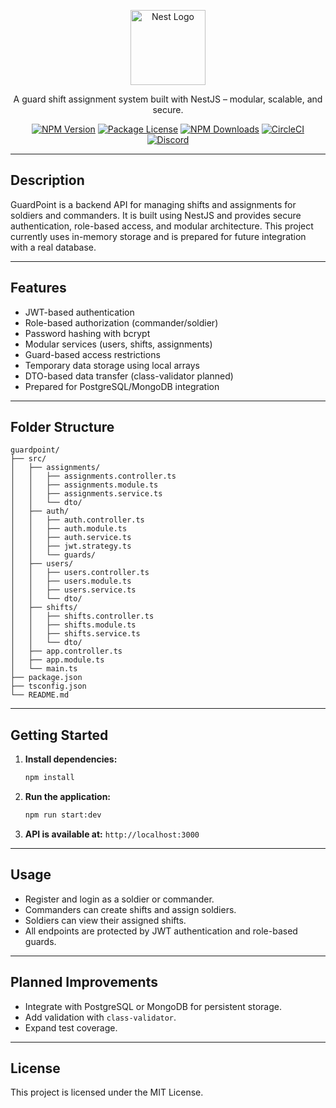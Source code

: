 <p align="center">
  <a href="http://nestjs.com/" target="blank"><img src="https://nestjs.com/img/logo-small.svg" width="120" alt="Nest Logo" /></a>
</p>

<p align="center">A guard shift assignment system built with NestJS – modular, scalable, and secure.</p>

<p align="center">
<a href="https://www.npmjs.com/~nestjscore" target="_blank"><img src="https://img.shields.io/npm/v/@nestjs/core.svg" alt="NPM Version" /></a>
<a href="https://www.npmjs.com/~nestjscore" target="_blank"><img src="https://img.shields.io/npm/l/@nestjs/core.svg" alt="Package License" /></a>
<a href="https://www.npmjs.com/~nestjscore" target="_blank"><img src="https://img.shields.io/npm/dm/@nestjs/common.svg" alt="NPM Downloads" /></a>
<a href="https://circleci.com/gh/nestjs/nest" target="_blank"><img src="https://img.shields.io/circleci/build/github/nestjs/nest/master" alt="CircleCI" /></a>
<a href="https://discord.gg/G7Qnnhy" target="_blank"><img src="https://img.shields.io/badge/discord-online-brightgreen.svg" alt="Discord"/></a>
</p>

---

## Description

GuardPoint is a backend API for managing shifts and assignments for soldiers and commanders. It is built using NestJS and provides secure authentication, role-based access, and modular architecture. This project currently uses in-memory storage and is prepared for future integration with a real database.

---

## Features

- JWT-based authentication
- Role-based authorization (commander/soldier)
- Password hashing with bcrypt
- Modular services (users, shifts, assignments)
- Guard-based access restrictions
- Temporary data storage using local arrays
- DTO-based data transfer (class-validator planned)
- Prepared for PostgreSQL/MongoDB integration

---

## Folder Structure

```
guardpoint/
├── src/
│   ├── assignments/
│   │   ├── assignments.controller.ts
│   │   ├── assignments.module.ts
│   │   ├── assignments.service.ts
│   │   └── dto/
│   ├── auth/
│   │   ├── auth.controller.ts
│   │   ├── auth.module.ts
│   │   ├── auth.service.ts
│   │   ├── jwt.strategy.ts
│   │   └── guards/
│   ├── users/
│   │   ├── users.controller.ts
│   │   ├── users.module.ts
│   │   ├── users.service.ts
│   │   └── dto/
│   ├── shifts/
│   │   ├── shifts.controller.ts
│   │   ├── shifts.module.ts
│   │   ├── shifts.service.ts
│   │   └── dto/
│   ├── app.controller.ts
│   ├── app.module.ts
│   └── main.ts
├── package.json
├── tsconfig.json
└── README.md
```

---

## Getting Started

1. **Install dependencies:**
   ```bash
   npm install
   ```

2. **Run the application:**
   ```bash
   npm run start:dev
   ```

3. **API is available at:** `http://localhost:3000`

---

## Usage

- Register and login as a soldier or commander.
- Commanders can create shifts and assign soldiers.
- Soldiers can view their assigned shifts.
- All endpoints are protected by JWT authentication and role-based guards.

---

## Planned Improvements

- Integrate with PostgreSQL or MongoDB for persistent storage.
- Add validation with `class-validator`.
- Expand test coverage.

---

## License

This project is licensed under the MIT License.
